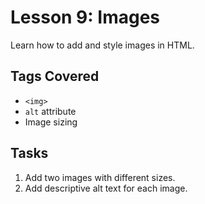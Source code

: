 # Lesson 9: Images

Learn how to add and style images in HTML.

## Tags Covered
- `<img>`
- `alt` attribute
- Image sizing

## Tasks
1. Add two images with different sizes.
2. Add descriptive alt text for each image.
